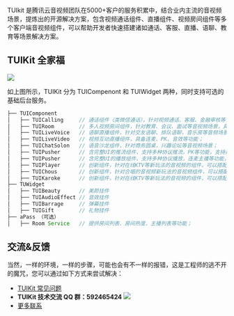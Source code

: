 TUIkit 是腾讯云音视频团队在5000+客户的服务积累中，结合业内主流的音视频场景，提炼出的开源解决方案，包含视频通话组件、直播组件、视频房间组件等多个客户端音视频组件，可以帮助开发者快速搭建诸如通话、客服、直播、语聊、教育等场景解决方案。

## TUIKit 全家福
![](https://qcloudimg.tencent-cloud.cn/raw/86cf5a688af5cee4d0b5f3a223348bde.png)

如上图所示，TUIKit 分为 TUICompenont 和 TUIWidget 两种，同时支持可选的基础后台服务。
```java
├── TUIComponent
│   ├── TUICalling     // 通话组件（类微信通话），针对视频通话、客服、金融审核等音视频场景；
│   ├── TUIRoom        // 多人视频房间组件，针对教育、会议、面试等音视频场景，具备禁言禁画等功能；
│   ├── TUILiveVoice   // 语聊直播组件，针对交友语聊、排队语聊，音乐房等音频场景； 
│   ├── TUILiveVideo   // 视频互动直播组件，具备连麦、PK、音效等功能；
│   ├── TUIChatSolon   // 语音沙龙组件，针对商务圆桌，兴趣论坛等音视频场景；
│   ├── TUIPusher      // 含完整UI的推流组件，支持多种协议推流，PK等功能，支持挂载音效、弹幕等挂件；
│   ├── TUIPusher      // 含完整UI的播放组件，支持多种协议播放，连麦主播等功能，支持挂载礼物、弹幕等挂件；
│   ├── TUIPlayer      // 创新组件，针对在线KTV等新玩法的音视频的组件，可以搭配腾讯云正版曲库解锁更多玩法；
│   ├── TUIChous       // 创新组件，针对合唱的音视频新玩法的音视频组件，可以搭配腾讯云正版曲库解锁更多玩法；
│   ├── TUIKaroke      // 创新组件，针对在线KTV等新玩法的音视频的组件，可以搭配腾讯云正版曲库解锁更多玩法；
├── TUWidget
│   ├── TUIBeauty      // 美颜挂件
│   ├── TUIAudioEffect // 音效挂件
│   ├── TUIBarrage     // 弹幕挂件
│   ├── TUIGift        // 礼物挂件
├── aPass （可选）
│   ├── Room Service   // 提供房间列表、房间热度、主播列表等功能；
```

## 交流&反馈
当然，一样的环境，一样的步骤，可能也会有不一样的报错，这是工程师的逃不开的魔咒，您可以通过如下方式来尝试解决：
- [TUIKit 常见问题](https://cloud.tencent.com/developer/article/1952880)
- **TUIKit 技术交流 QQ 群：592465424**
 ![](https://qcloudimg.tencent-cloud.cn/raw/fa8a9ca2a400319a1e7362706e6ed69d.png)
- [更多联系](https://cloud.tencent.com/document/product/647/19906)
